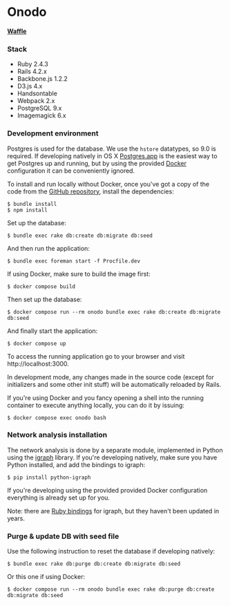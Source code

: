 Onodo
=============

**[Waffle](https://waffle.io/civio/onodo)**

### Stack

* Ruby 2.4.3
* Rails 4.2.x
* Backbone.js 1.2.2
* D3.js 4.x
* Handsontable
* Webpack 2.x
* PostgreSQL 9.x
* Imagemagick 6.x

### Development environment

Postgres is used for the database. We use the `hstore` datatypes, so 9.0 is required. If developing natively in OS X [Postgres.app](http://postgresapp.com) is the easiest way to get Postgres up and running, but by using the provided [Docker](https://www.docker.com/) configuration it can be conveniently ignored.

To install and run locally without Docker, once you've got a copy of the code from the [GitHub repository](https://github.com/civio/onodo), install the dependencies:

    $ bundle install
    $ npm install

Set up the database:

    $ bundle exec rake db:create db:migrate db:seed

And then run the application:

    $ bundle exec foreman start -f Procfile.dev

If using Docker, make sure to build the image first:

    $ docker compose build

Then set up the database:

    $ docker compose run --rm onodo bundle exec rake db:create db:migrate db:seed

And finally start the application:

    $ docker compose up

To access the running application go to your browser and visit http://localhost:3000.

In development mode, any changes made in the source code (except for initializers and some other init stuff) will be automatically reloaded by Rails.

If you're using Docker and you fancy opening a shell into the running container to execute anything locally, you can do it by issuing:

    $ docker compose exec onodo bash

### Network analysis installation

The network analysis is done by a separate module, implemented in Python using the [igraph][1] library. If you're developing natively, make sure you have Python installed, and add the bindings to igraph:

    $ pip install python-igraph

If you're developing using the provided provided Docker configuration everything is already set up for you.

Note: there are [Ruby bindings][2] for igraph, but they haven't been updated in years.

[1]: http://igraph.org
[2]: https://github.com/alexgutteridge/igraph

### Purge & update DB with seed file

Use the following instruction to reset the database if developing natively:

    $ bundle exec rake db:purge db:create db:migrate db:seed

Or this one if using Docker:

    $ docker compose run --rm onodo bundle exec rake db:purge db:create db:migrate db:seed
